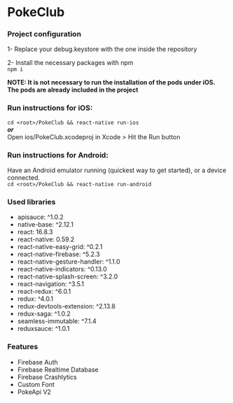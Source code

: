 # PokeClub

### Project configuration

1- Replace your debug.keystore with the one inside the repository

2- Install the necessary packages with npm  
`npm i`

**NOTE: It is not necessary to run the installation of the pods under iOS. The pods are already included in the project**

### Run instructions for iOS:

`cd <root>/PokeClub && react-native run-ios`  
**_or_**  
Open ios/PokeClub.xcodeproj in Xcode > Hit the Run button

### Run instructions for Android:

Have an Android emulator running (quickest way to get started), or a device connected.  
`cd <root>/PokeClub && react-native run-android`

### Used libraries

- apisauce: ^1.0.2
- native-base: ^2.12.1
- react: 16.8.3
- react-native: 0.59.2
- react-native-easy-grid: ^0.2.1
- react-native-firebase: ^5.2.3
- react-native-gesture-handler: ^1.1.0
- react-native-indicators: ^0.13.0
- react-native-splash-screen: ^3.2.0
- react-navigation: ^3.5.1
- react-redux: ^6.0.1
- redux: ^4.0.1
- redux-devtools-extension: ^2.13.8
- redux-saga: ^1.0.2
- seamless-immutable: ^7.1.4
- reduxsauce: ^1.0.1

### Features

- Firebase Auth
- Firebase Realtime Database
- Firebase Crashlytics
- Custom Font
- PokeApi V2
